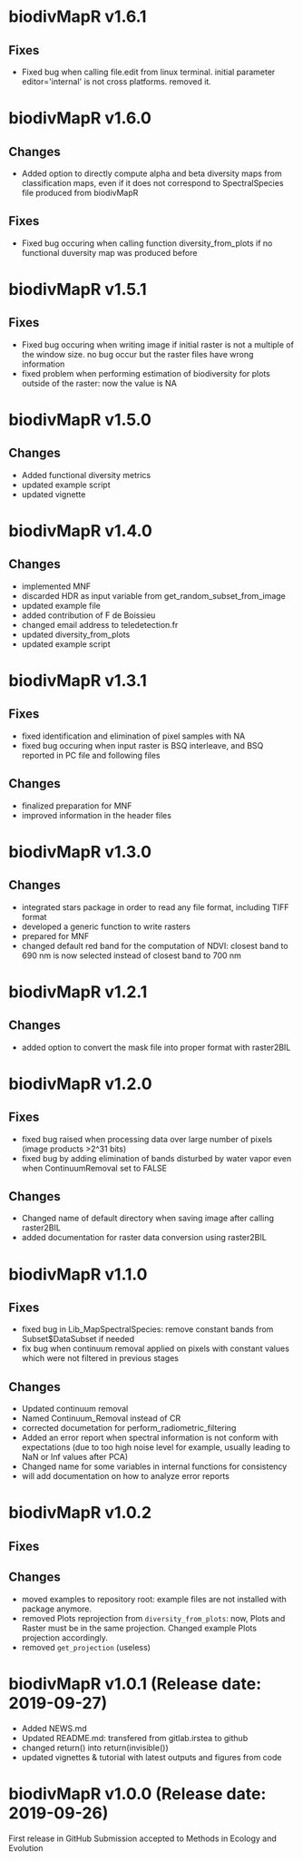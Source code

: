 # biodivMapR v1.6.1

## Fixes
- Fixed bug when calling file.edit from linux terminal. initial parameter editor='internal' is not cross platforms. removed it. 

# biodivMapR v1.6.0

## Changes
- Added option to directly compute alpha and beta diversity maps from classification maps, even if it does not correspond to SpectralSpecies file produced from biodivMapR

## Fixes
- Fixed bug occuring when calling function diversity_from_plots if no functional duversity map was produced before

# biodivMapR v1.5.1

## Fixes
- Fixed bug occuring when writing image if initial raster is not a multiple of the window size. no bug occur but the raster files have wrong information
- fixed problem when performing estimation of biodiversity for plots outside of the raster: now the value is NA

# biodivMapR v1.5.0

## Changes
- Added functional diversity metrics
- updated example script
- updated vignette

# biodivMapR v1.4.0

## Changes
- implemented MNF
- discarded HDR as input variable from get_random_subset_from_image
- updated example file
- added contribution of F de Boissieu
- changed email address to teledetection.fr
- updated diversity_from_plots
- updated example script

# biodivMapR v1.3.1

## Fixes
- fixed identification and elimination of pixel samples with NA
- fixed bug occuring when input raster is BSQ interleave, and BSQ reported in PC file and following files

## Changes
- finalized preparation for MNF
- improved information in the header files

# biodivMapR v1.3.0

## Changes
- integrated stars package in order to read any file format, including TIFF format
- developed a generic function to write rasters
- prepared for MNF
- changed default red band for the computation of NDVI: closest band to 690 nm is now selected instead of closest band to 700 nm

# biodivMapR v1.2.1

## Changes
- added option to convert the mask file into proper format with raster2BIL

# biodivMapR v1.2.0

## Fixes
- fixed bug raised when processing data over large number of pixels (image products >2^31 bits)
- fixed bug by adding elimination of bands disturbed by water vapor even when ContinuumRemoval set to FALSE

## Changes
- Changed name of default directory when saving image after calling raster2BIL
- added documentation for raster data conversion using raster2BIL

# biodivMapR v1.1.0

## Fixes
- fixed bug in Lib_MapSpectralSpecies: remove constant bands from Subset$DataSubset if needed
- fix bug when continuum removal applied on pixels with constant values which were not filtered in previous stages

## Changes
- Updated continuum removal
- Named Continuum_Removal instead of CR
- corrected documetation for perform_radiometric_filtering
- Added an error report when spectral information is not conform with expectations (due to too high noise level for example, usually leading to NaN or Inf values after PCA)
- Changed name for some variables in internal functions for consistency
- will add documentation on how to analyze error reports

# biodivMapR v1.0.2

## Fixes

## Changes
- moved examples to repository root: example files are not installed with package anymore.
- removed Plots reprojection from `diversity_from_plots`: 
now, Plots and Raster must be in the same projection. Changed example Plots projection accordingly.
- removed `get_projection` (useless)

# biodivMapR v1.0.1 (Release date: 2019-09-27)

- Added NEWS.md
- Updated README.md: transfered from gitlab.irstea to github
- changed return() into return(invisible())
- updated vignettes & tutorial with latest outputs and figures from code

# biodivMapR v1.0.0 (Release date: 2019-09-26)

First release in GitHub
Submission accepted to Methods in Ecology and Evolution
